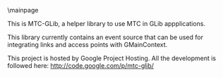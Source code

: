 \mainpage

This is MTC-GLib, a helper library to use MTC in GLib appplications.

This library currently contains an event source that can be used for 
integrating links and access points with GMainContext.

This project is hosted by Google Project Hosting. All the development is 
followed here: http://code.google.com/p/mtc-glib/


